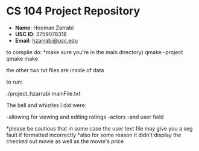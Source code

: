 # CS 104 Project Repository

- **Name**: Hooman Zarrabi	
- **USC ID**: 3759078318	
- **Email**: hzarrabi@usc.edu



to compile do:
*make sure you're in the main directory)
qmake -project
qmake
make



the other two txt files are inside of data


to run:

./project_hzarrabi mainFile.txt


The bell and whistles I did were:

-allowing for viewing and editing ratings
-actors
-and user field

*please be cautious that in some case the user text file may give you a seg fault if formatted incorrectly
*also for some reason it didn't display the checked out movie as well as the movie's price





